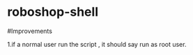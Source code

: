 # roboshop-shell

#Improvements

1.if a normal user run the script , it should say run as root user.

